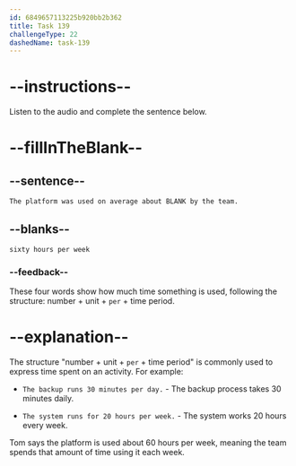```yaml
---
id: 6849657113225b920bb2b362
title: Task 139
challengeType: 22
dashedName: task-139
---
```


<!-- (audio) Tom: The platform was used on average about sixty hours per week by the team. -->

# --instructions--

Listen to the audio and complete the sentence below.

# --fillInTheBlank--

## --sentence--

`The platform was used on average about BLANK by the team.`

## --blanks--

`sixty hours per week`

### --feedback--

These four words show how much time something is used, following the structure: number + unit + `per` + time period.

# --explanation--

The structure "number + unit + `per` + time period" is commonly used to express time spent on an activity. For example:

- `The backup runs 30 minutes per day.` - The backup process takes 30 minutes daily.

- `The system runs for 20 hours per week.` - The system works 20 hours every week.

Tom says the platform is used about 60 hours per week, meaning the team spends that amount of time using it each week.
